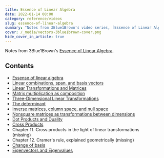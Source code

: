 ```yaml
---
title: Essence of Linear Algebra
date: 2022-01-14 00:00
category: reference/videos
slug: essence-of-linear-algebra
summary: "Notes from 3Blue1Brown's video series, [Essence of Linear Algebra](https://www.youtube.com/playlist?list=PLZHQObOWTQDPD3MizzM2xVFitgF8hE_ab)"
cover: /_media/vectors-3blue1brown-cover.png
hide_cover_in_article: true
---
```


Notes from 3Blue1Brown's [Essence of Linear Algebra](https://www.youtube.com/playlist?list=PLZHQObOWTQDPD3MizzM2xVFitgF8hE_ab).

## Contents

* [Essense of linear algebra](vectors-essence-of-linear-algebra.md)
* [Linear combinations, span, and basis vectors](linear-combinations-span-and-basis-vector-essense.md)
* [Linear Transformations and Matrices](linear-transformations-and-matrices.md)
* [Matrix multiplication as composition](matrix-multiplication-as-composition.md)
* [Three-Dimensional Linear Transformations](three-dimensional-linear-transformations.md)
* [The determinant](the-determinant.md)
* [Inverse matrices, column space, and null space](inverse-matrices-column-space-and-null-space.md)
* [Nonsquare matrices as transformations between dimensions](nonsquare-matrices-as-transformations-between-dimensions.md)
* [Dot Products and Duality](dot-products-and-duality.md)
* [Cross Products](cross-products.md)
* Chapter 11. Cross products in the light of linear transformations (missing)
* Chapter 12. Cramer's rule, explained geometrically (missing)
* [Change of basis](change-of-basis.md)
* [Eigenvectors and Eigenvalues](eigenvectors-and-eigenvalues.md)